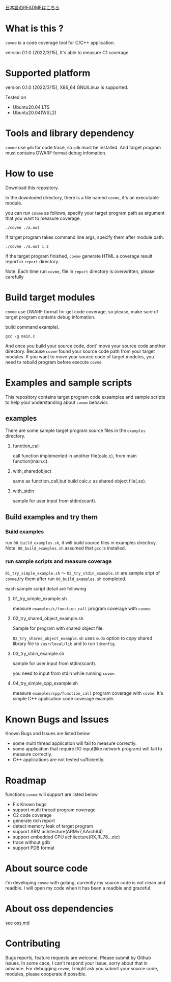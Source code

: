 [日本語のREADMEはこちら](https://github.com/simotin13/covme/blob/main/README-ja.md)

# What is this ?
`covme` is a code coverage tool for C/C++ application.

version 0.1.0 (2022/3/15), It's able to measure C1 coverage.

# Supported platform
version 0.1.0 (2022/3/15), X86_64 GNU/Linux is supported.

Tested on
- Ubuntu20.04 LTS
- Ubuntu20.04(WSL2)

# Tools and library dependency
`covme` use `gdb` for code trace, so `gdb` must be installed.
And target program must contains DWARF format debug infomation.

# How to use
Download this repository.

In the downloded directory, there is a file named `covme`, it's an executable module.

you can run `covme` as follows,
specify your target program path as argument that you want to measure coverage.
```
./covme ./a.out
```

If target program takes command line args, specify them after module path.
```
./covme ./a.out 1 2
```

If the target program finished, `covme` generate HTML a coverage result report in `report` directory.

Note: Each time run `covme`, file in `report` directory is overwritten, please carefully

# Build target modules
`covme` use DWARF format for get code coverage, so please, make sure of target program contains debug infomation.

build command example).
```
gcc -g main.c
```

And once you build your source code, dont' move your source code another directory.
Because `covme` found your source code path from your target modules. If you want to move your source code of target modules, you need to rebuild program before execute `covme`.

# Examples and sample scripts
This repository contains target program code exsamples and sample scripts to help your understanding about `covme` behavior.

## examples
There are some sample target program source files in the `examples` directory.

1. function_call
   
   call function implemented in another file(calc.c), from main function(main.c).

1. with_sharedobject

   same as function_call,but build calc.c as shared object file(.so).

1. with_stdin

   sample for user input from stdin(scanf).

## Build examples and try them

### Build examples
run `00_build_examples.sh`, it will build source files in examples directroy.
Note: `00_build_examples.sh` assumed that `gcc` is installed.

### run sample scripts and measure coverage
`01_try_simple_example.sh` ～ `03_try_stdin_example.sh` are sample sript of `covme`,try them after run `00_build_examples.sh` completed.

each sample script detail are following

1. 01_try_simple_example.sh
    
    measure `examples/c/function_call` program coverage with `covme`.

1. 02_try_shared_object_example.sh

    Sample for program with shared object file.

    `02_try_shared_object_example.sh` uses `sudo` option to copy shared library file to `/usr/local/lib` and to run `ldconfig`.

1. 03_try_stdin_example.sh

   sample for user input from stdin(scanf).

   you need to input from stdin while running `covme`.

1. 04_try_simple_cpp_example.sh

   measure `examples/cpp/function_call` program coverage with `covme`.
   It's simple C++ application code coverage example.

# Known Bugs and Issues
Known Bugs and Issues are listed below
- some multi thread application will fail to measure correctly.
- some application that require I/O input(like network program) will fail to measure correctly. 
- C++ applications are not tested sufficiently.

# Roadmap
functions `covme` will support are listed below

- Fix Known bugs
- support multi thread program coverage
- C2 code coverage
- generate rich report
- detect memory leak of target program
- support ARM achitecture(ARMv7,AArch64)
- support embedded CPU achitecture(RX,RL78...etc)
- trace without gdb
- support PDB format

# About source code
I'm developing `covme` with golang, currently my source code is not clean and readble.
I will open my code when it has been a readble and graceful.

# About oss dependencies
see [oss.md](https://github.com/simotin13/covme/blob/main/oss.md) 
# Contributing
Bugs reports, feature requests are welcome. Please submit by Github Issues.
In some cace, I can't respond your Issue, sorry about that in advance.
For debugging `covme`, I might ask you submit your source code, modules, please cooperate if possible.

